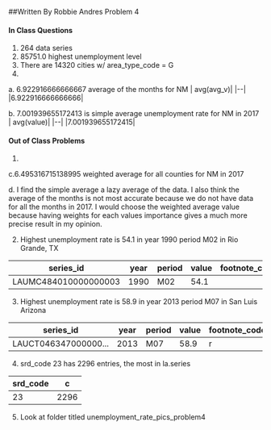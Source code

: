 ##Written By Robbie Andres Problem 4

#### In Class Questions
1. 264 data series
2. 85751.0 highest unemployment level
3. There are 14320 cities w/ area_type_code = G
4. 

a. 6.922916666666667 average of the months for NM
|       avg(avg_v)|
|--|
|6.922916666666666|

b. 7.001939655172413 is simple average unemployment rate for NM in 2017
|       avg(value)|
|--|
|7.001939655172415|

#### Out of Class Problems
1.
c.6.495316715138995 weighted average for all counties for NM in 2017

d. I find the simple average a lazy average of the data. I also think the average of the months is not most accurate because we do not have data for all the months in 2017. I would choose the weighted average value because having weights for each values importance gives a much more precise result in my opinion. 

2. Highest unemployment rate is 54.1 in year 1990 period M02 in Rio Grande, TX 
 
|           series_id|year|period|value|footnote_codes|             lf|
| -- | -- |-- |-- | -- | -- |
|LAUMC484010000000003 |1990|   M02| 54.1|              |MC4840100000000|

3. Highest unemployment rate is 58.9 in year 2013 period M07 in San Luis Arizona

|           series_id|year|period|value|footnote_codes|             lf|
| -- | -- |-- |-- | -- | -- |
|LAUCT046347000000...|2013|   M07| 58.9|             r|CT0463470000000|

4. srd_code 23 has 2296 entries, the most in la.series

|srd_code|   c|
| -- | -- |
|      23|2296|

5. Look at folder titled unemployment_rate_pics_problem4  
 
